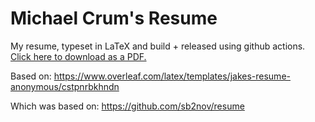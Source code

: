 # Michael Crum's Resume

My resume, typeset in LaTeX and build + released using github actions.
[Click here to download as a PDF.](https://github.com/usedhondacivic/resume/releases/latest/download/michael_crum_resume.pdf)

Based on: https://www.overleaf.com/latex/templates/jakes-resume-anonymous/cstpnrbkhndn

Which was based on: https://github.com/sb2nov/resume
